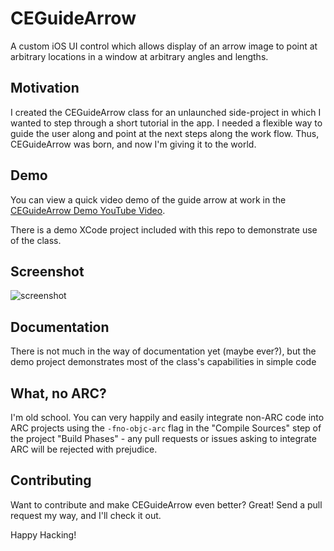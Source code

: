# CEGuideArrow

A custom iOS UI control which allows display of an arrow image to
point at arbitrary locations in a window at arbitrary angles and
lengths.

## Motivation

I created the CEGuideArrow class for an unlaunched side-project in
which I wanted to step through a short tutorial in the app. I needed a
flexible way to guide the user along and point at the next steps along
the work flow. Thus, CEGuideArrow was born, and now I'm giving it to
the world.

## Demo

You can view a quick video demo of the guide arrow at work in the
[CEGuideArrow Demo YouTube
Video](http://www.youtube.com/watch?v=U6sdXCZmmMM).

There is a demo XCode project included with this repo to demonstrate
use of the class.

## Screenshot

![screenshot](https://raw.github.com/jazzychad/CEGuideArrow/master/screenshot.png "screenshot")

## Documentation

There is not much in the way of documentation yet (maybe ever?), but
the demo project demonstrates most of the class's capabilities in
simple code

## What, no ARC?

I'm old school. You can very happily and easily integrate non-ARC code
into ARC projects using the `-fno-objc-arc` flag in the "Compile
Sources" step of the project "Build Phases" - any pull requests or
issues asking to integrate ARC will be rejected with prejudice.

## Contributing

Want to contribute and make CEGuideArrow even better? Great! Send a
pull request my way, and I'll check it out.

Happy Hacking!
